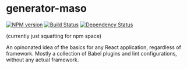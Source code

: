 # generator-maso

[![NPM version][npm-image]][npm-url] [![Build Status][travis-image]][travis-url] [![Dependency Status][daviddm-image]][daviddm-url]

(currently just squatting for npm space)

An opinonated idea of the basics for any React application, regardless of framework. Mostly a collection of Babel plugins and lint configurations, without any actual framework.

[npm-image]: https://badge.fury.io/js/generator-maso.svg
[npm-url]: https://npmjs.org/package/generator-maso
[travis-image]: https://travis-ci.org/masotime/generator-maso.svg?branch=master
[travis-url]: https://travis-ci.org/masotime/generator-maso
[daviddm-image]: https://david-dm.org/masotime/generator-maso.svg?theme=shields.io
[daviddm-url]: https://david-dm.org/masotime/generator-maso
